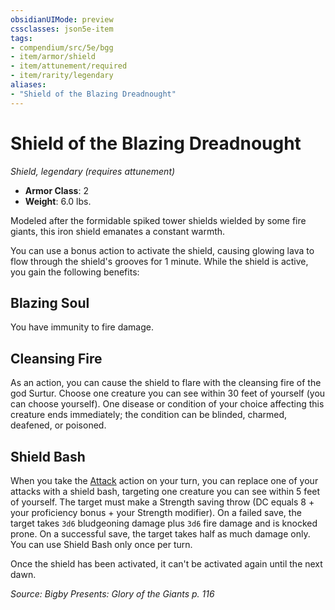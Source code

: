```yaml
---
obsidianUIMode: preview
cssclasses: json5e-item
tags:
- compendium/src/5e/bgg
- item/armor/shield
- item/attunement/required
- item/rarity/legendary
aliases: 
- "Shield of the Blazing Dreadnought"
---
```

# Shield of the Blazing Dreadnought
*Shield, legendary (requires attunement)*  

- **Armor Class**: 2
- **Weight**: 6.0 lbs.

Modeled after the formidable spiked tower shields wielded by some fire giants, this iron shield emanates a constant warmth.

You can use a bonus action to activate the shield, causing glowing lava to flow through the shield's grooves for 1 minute. While the shield is active, you gain the following benefits:

## Blazing Soul

You have immunity to fire damage.

## Cleansing Fire

As an action, you can cause the shield to flare with the cleansing fire of the god Surtur. Choose one creature you can see within 30 feet of yourself (you can choose yourself). One disease or condition of your choice affecting this creature ends immediately; the condition can be blinded, charmed, deafened, or poisoned.

## Shield Bash

When you take the [Attack](/Systems/5e/rules/actions.md#Attack) action on your turn, you can replace one of your attacks with a shield bash, targeting one creature you can see within 5 feet of yourself. The target must make a Strength saving throw (DC equals 8 + your proficiency bonus + your Strength modifier). On a failed save, the target takes `3d6` bludgeoning damage plus `3d6` fire damage and is knocked prone. On a successful save, the target takes half as much damage only. You can use Shield Bash only once per turn.

Once the shield has been activated, it can't be activated again until the next dawn.

*Source: Bigby Presents: Glory of the Giants p. 116*